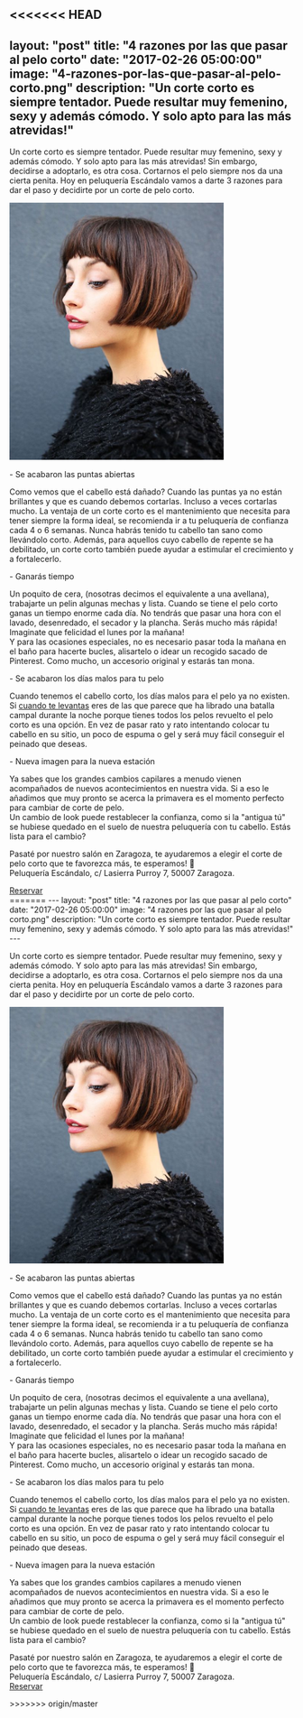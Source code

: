 <<<<<<< HEAD
---
layout: "post"
title:  "4 razones por las que pasar al pelo corto"
date: "2017-02-26 05:00:00"
image: "4-razones-por-las-que-pasar-al-pelo-corto.png"
description: "Un corte corto es siempre tentador. Puede resultar muy femenino, sexy y además cómodo. Y solo apto para las más atrevidas!"
---

<article class="container mod-row">
 <div class="container-item-text-left">
  <p>
    Un corte corto es siempre tentador. Puede resultar muy femenino, sexy y además cómodo. Y solo apto para las más atrevidas! Sin embargo, decidirse a adoptarlo, es otra cosa. Cortarnos el pelo siempre nos da una cierta penita.  Hoy en peluquería Escándalo vamos a darte 3 razones para dar el paso y decidirte por un corte de pelo corto.
  </p>
  </div>
  <div>
    <img src="img/4-razones-por-las-que-pasar-al-pelo-corto.jpg" width="380" height="auto" alt="3 trucos que facilitan el peinado">
  </div>
  <p>- Se acabaron las puntas abiertas</p>
  <p>
    Como vemos que el cabello está dañado? Cuando las puntas ya no están brillantes y que es cuando debemos cortarlas. Incluso a veces cortarlas mucho. La ventaja de un corte corto es el mantenimiento que necesita para tener siempre la forma ideal, se recomienda ir a tu peluquería de confianza cada 4 o 6 semanas. Nunca habrás tenido tu cabello tan sano como llevándolo corto. Además, para aquellos cuyo cabello de repente se ha <a class="link" hrf="http://www.peluqueriaescandalozaragoza.es/caida-de-cabello-en-la-mujer">debilitado</a>, un corte corto también puede ayudar a estimular el crecimiento y a fortalecerlo.
  </p>
  <p>- Ganarás tiempo</p>
  <p>
    Un poquito de cera, (nosotras decimos el equivalente a una avellana), trabajarte un pelin algunas mechas y lista. Cuando se tiene el pelo corto ganas un tiempo enorme cada día. No tendrás que pasar una hora con el lavado, desenredado, el secador y la plancha. Serás mucho más rápida! Imaginate que felicidad el lunes por la mañana!
    <br>
    Y para las ocasiones especiales, no es necesario  pasar toda la mañana en el baño para hacerte bucles, alisartelo o idear un recogido sacado de Pinterest. Como mucho, un accesorio original y estarás tan mona.
  </p>
  <p>- Se acabaron los días malos para tu pelo</p>
  <p>
    Cuando tenemos el cabello corto, los días malos para el pelo ya no existen.
    Si <a class="link" href="http://www.peluqueriaescandalozaragoza.es/4-maneras-cuidar-tu-cabello-desde-que-te-levantas">cuando te levantas</a> eres de las que parece que ha librado una batalla campal durante la noche porque tienes todos los pelos revuelto el pelo corto es una opción. En vez de pasar rato y rato intentando colocar tu cabello en su sitio, un poco de espuma o gel y será muy fácil conseguir el peinado que deseas.
  </p>
  <p>- Nueva imagen para la nueva estación</p>
  <p>
    Ya sabes que los grandes cambios capilares a menudo vienen acompañados de nuevos acontecimientos en nuestra vida. Si a eso le añadimos que muy pronto se acerca la primavera es el momento perfecto para cambiar de corte de pelo.
    <br>
    Un cambio de look puede restablecer la confianza, como si la "antigua tú" se hubiese quedado en el suelo de nuestra peluquería con tu cabello. Estás lista para el cambio?
  </p>
  <p>
    Pasaté por nuestro salón en Zaragoza, te ayudaremos a elegir el corte de pelo corto que te favorezca más, te esperamos! 🙋<br>
    Peluquería Escándalo, c/ Lasierra Purroy 7, 50007 Zaragoza.
    </p>
    <a class="button" href="{{ site.url }}/formulario">Reservar</a>
  </article>
=======
---
layout: "post"
title:  "4 razones por las que pasar al pelo corto"
date: "2017-02-26 05:00:00"
image: "4 razones por las que pasar al pelo corto.png"
description: "Un corte corto es siempre tentador. Puede resultar muy femenino, sexy y además cómodo. Y solo apto para las más atrevidas!"
---

<article class="container mod-row">
 <div class="container-item-text-left">
  <p>
    Un corte corto es siempre tentador. Puede resultar muy femenino, sexy y además cómodo. Y solo apto para las más atrevidas! Sin embargo, decidirse a adoptarlo, es otra cosa. Cortarnos el pelo siempre nos da una cierta penita.  Hoy en peluquería Escándalo vamos a darte 3 razones para dar el paso y decidirte por un corte de pelo corto.
  </p>
  </div>
  <div>
    <img src="img/4-razones-por-las-que-pasar-al-pelo-corto.jpg" width="380" height="auto" alt="3 trucos que facilitan el peinado">
  </div>
  <p>- Se acabaron las puntas abiertas</p>
  <p>
    Como vemos que el cabello está dañado? Cuando las puntas ya no están brillantes y que es cuando debemos cortarlas. Incluso a veces cortarlas mucho. La ventaja de un corte corto es el mantenimiento que necesita para tener siempre la forma ideal, se recomienda ir a tu peluquería de confianza cada 4 o 6 semanas. Nunca habrás tenido tu cabello tan sano como llevándolo corto. Además, para aquellos cuyo cabello de repente se ha <a hrf="http://www.peluqueriaescandalozaragoza.es/caida-de-cabello-en-la-mujer">debilitado</a>, un corte corto también puede ayudar a estimular el crecimiento y a fortalecerlo.
  </p>
  <p>- Ganarás tiempo</p>
  <p>
    Un poquito de cera, (nosotras decimos el equivalente a una avellana), trabajarte un pelin algunas mechas y lista. Cuando se tiene el pelo corto ganas un tiempo enorme cada día. No tendrás que pasar una hora con el lavado, desenredado, el secador y la plancha. Serás mucho más rápida! Imaginate que felicidad el lunes por la mañana!
    <br>
    Y para las ocasiones especiales, no es necesario  pasar toda la mañana en el baño para hacerte bucles, alisartelo o idear un recogido sacado de Pinterest. Como mucho, un accesorio original y estarás tan mona.
  </p>
  <p>- Se acabaron los días malos para tu pelo</p>
  <p>
    Cuando tenemos el cabello corto, los días malos para el pelo ya no existen.
    Si <a href="http://www.peluqueriaescandalozaragoza.es/4-maneras-cuidar-tu-cabello-desde-que-te-levantas">cuando te levantas</a> eres de las que parece que ha librado una batalla campal durante la noche porque tienes todos los pelos revuelto el pelo corto es una opción. En vez de pasar rato y rato intentando colocar tu cabello en su sitio, un poco de espuma o gel y será muy fácil conseguir el peinado que deseas.
  </p>
  <p>- Nueva imagen para la nueva estación</p>
  <p>
    Ya sabes que los grandes cambios capilares a menudo vienen acompañados de nuevos acontecimientos en nuestra vida. Si a eso le añadimos que muy pronto se acerca la primavera es el momento perfecto para cambiar de corte de pelo.
    <br>
    Un cambio de look puede restablecer la confianza, como si la "antigua tú" se hubiese quedado en el suelo de nuestra peluquería con tu cabello. Estás lista para el cambio?
  </p>
  <p>
    Pasaté por nuestro salón en Zaragoza, te ayudaremos a elegir el corte de pelo corto que te favorezca más, te esperamos! 🙋<br>
    Peluquería Escándalo, c/ Lasierra Purroy 7, 50007 Zaragoza.<br>
    <a class="button" href="{{ site.url }}/formulario">Reservar</a>
  </p>
>>>>>>> origin/master
